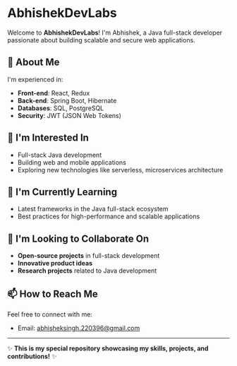 # AbhishekDevLabs

Welcome to **AbhishekDevLabs**! I'm Abhishek, a Java full-stack developer passionate about building scalable and secure web applications.

## 👋 About Me

I'm experienced in:

- **Front-end**: React, Redux
- **Back-end**: Spring Boot, Hibernate
- **Databases**: SQL, PostgreSQL
- **Security**: JWT (JSON Web Tokens)

## 👀 I'm Interested In

- Full-stack Java development
- Building web and mobile applications
- Exploring new technologies like serverless, microservices architecture

## 🌱 I'm Currently Learning

- Latest frameworks in the Java full-stack ecosystem
- Best practices for high-performance and scalable applications

## 💞️ I'm Looking to Collaborate On

- **Open-source projects** in full-stack development
- **Innovative product ideas**
- **Research projects** related to Java development

## 📫 How to Reach Me

Feel free to connect with me:

- Email: [abhisheksingh.220396@gmail.com](mailto:abhisheksingh.220396@gmail.com)

---

✨ **This is my special repository showcasing my skills, projects, and contributions!** ✨
